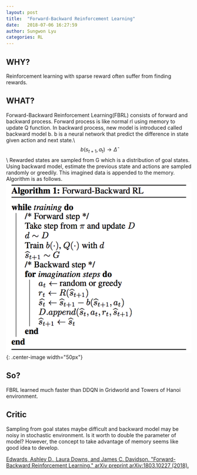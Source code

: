 ```yaml
---
layout: post
title:  "Forward-Backward Reinforcement Learning"
date:   2018-07-06 16:27:59
author: Sungwon Lyu
categories: RL
---
```


## WHY? 
Reinforcement learning with sparse reward often suffer from finding rewards. 

## WHAT?
Forward-Backward Reinforcement Learning(FBRL) consists of forward and backward process. Forward process is like normal rl using memory to update Q function. In backward process, new model is introduced called backward model b. b is a neural network that predict the difference in state given action and next state.\\ 
$$b(s_{t+1}, a_t)\rightarrow \hat{\Delta}$$\\
Rewarded states are sampled from G which is a distribution of goal states. Using backward model, estimate the previous state and actions are sampled randomly or greedily. This imagined data is appended to the memory. Algorithm is as follows.  
![image](/assets/images/fbrl.png){: .center-image width="50px"}

## So?
FBRL learned much faster than DDQN in Gridworld and Towers of Hanoi environment.

## Critic
Sampling from goal states maybe difficult and backward model may be noisy in stochastic environment. Is it worth to double the parameter of model? However, the concept to take advantage of memory seems like good idea to develop.

[Edwards, Ashley D., Laura Downs, and James C. Davidson. "Forward-Backward Reinforcement Learning." arXiv preprint arXiv:1803.10227 (2018).](https://arxiv.org/abs/1803.10227)